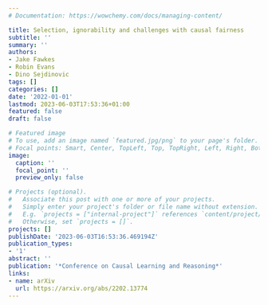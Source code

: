 ```yaml
---
# Documentation: https://wowchemy.com/docs/managing-content/

title: Selection, ignorability and challenges with causal fairness
subtitle: ''
summary: ''
authors:
- Jake Fawkes
- Robin Evans
- Dino Sejdinovic
tags: []
categories: []
date: '2022-01-01'
lastmod: 2023-06-03T17:53:36+01:00
featured: false
draft: false

# Featured image
# To use, add an image named `featured.jpg/png` to your page's folder.
# Focal points: Smart, Center, TopLeft, Top, TopRight, Left, Right, BottomLeft, Bottom, BottomRight.
image:
  caption: ''
  focal_point: ''
  preview_only: false

# Projects (optional).
#   Associate this post with one or more of your projects.
#   Simply enter your project's folder or file name without extension.
#   E.g. `projects = ["internal-project"]` references `content/project/deep-learning/index.md`.
#   Otherwise, set `projects = []`.
projects: []
publishDate: '2023-06-03T16:53:36.469194Z'
publication_types:
- '1'
abstract: ''
publication: '*Conference on Causal Learning and Reasoning*'
links:
- name: arXiv
  url: https://arxiv.org/abs/2202.13774
---
```

